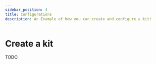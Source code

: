 ```yaml
---
sidebar_position: 4
title: Configurations
description: An Example of how you can create and configure a kit!
---
```


# Create a kit

TODO